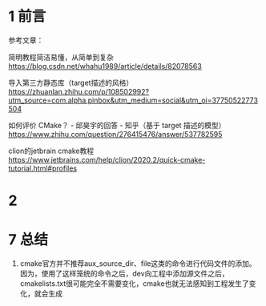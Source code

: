 # 1 前言

参考文章：

简明教程简洁易懂，从简单到复杂    https://blog.csdn.net/whahu1989/article/details/82078563

导入第三方静态库（target描述的风格）     https://zhuanlan.zhihu.com/p/108502992?utm_source=com.alpha.pinbox&utm_medium=social&utm_oi=37750522773504

如何评价 CMake？ - 邱昊宇的回答 - 知乎（基于 target 描述的模型）           https://www.zhihu.com/question/276415476/answer/537782595

clion的jetbrain cmake教程    https://www.jetbrains.com/help/clion/2020.2/quick-cmake-tutorial.html#profiles

# 2 


# 7 总结
1. cmake官方并不推荐aux_source_dir、file这类的命令进行代码文件的添加。因为，使用了这样笼统的命令之后，dev向工程中添加源文件之后，cmakelists.txt很可能完全不需要变化，cmake也就无法感知到工程发生了变化，就会生成
